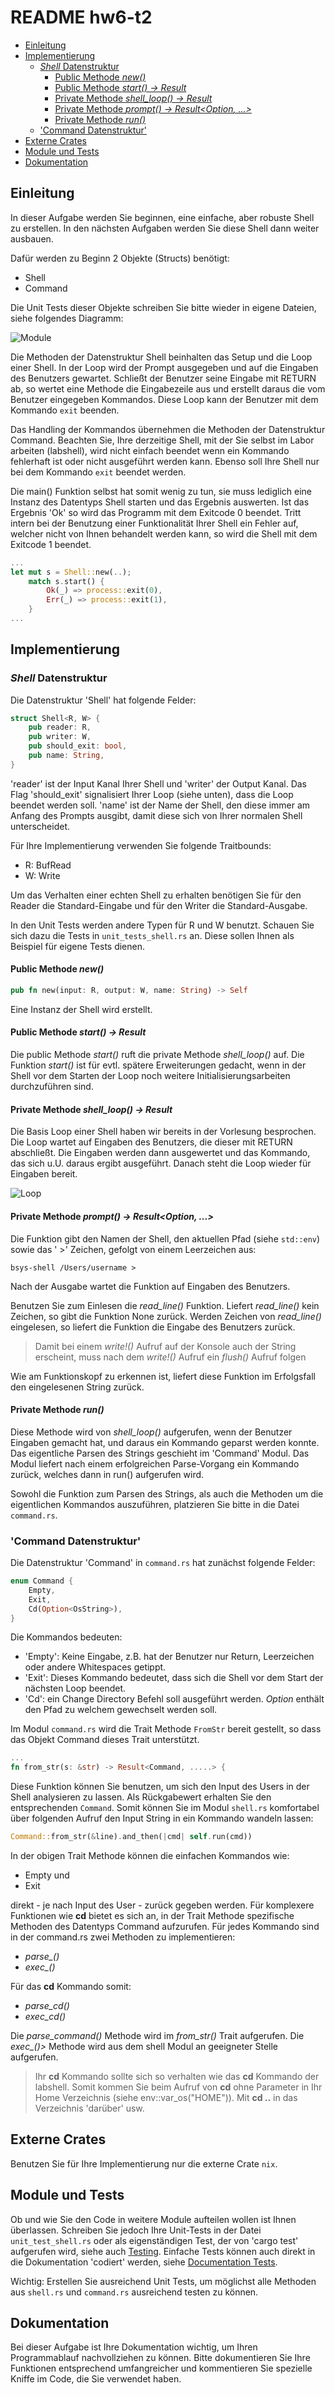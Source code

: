 # README hw6-t2
- [Einleitung](#einleitung)
- [Implementierung](#implementierung)
    - [*Shell* Datenstruktur](#shell-datenstruktur)
        - [Public Methode *new()*](#public-methode-new)
        - [Public Methode *start() -> Result*](#public-methode-start---result)
        - [Private Methode *shell_loop() -> Result*](#private-methode-shellloop---result)
        - [Private Methode *prompt() -> Result<Option<String>, ...>*](#private-methode-prompt---resultoptionstring)
        - [Private Methode *run()*](#private-methode-run)
    - ['Command Datenstruktur'](#command-datenstruktur)
- [Externe Crates](#externe-crates)
- [Module und Tests](#module-und-tests)
- [Dokumentation](#dokumentation)

## Einleitung

In dieser Aufgabe werden Sie beginnen, eine einfache, aber robuste Shell zu erstellen. In den nächsten Aufgaben werden Sie diese Shell dann weiter ausbauen.

Dafür werden zu Beginn 2 Objekte (Structs) benötigt:

- Shell
- Command

Die Unit Tests dieser Objekte schreiben Sie bitte wieder in eigene Dateien, siehe folgendes Diagramm:

![Module](png/shell_module.png)

Die Methoden der Datenstruktur Shell beinhalten das Setup und die Loop einer Shell. In der Loop wird der Prompt ausgegeben und auf die Eingaben des Benutzers gewartet. Schließt der Benutzer seine Eingabe mit RETURN ab, so wertet eine Methode die Eingabezeile aus und erstellt daraus die vom Benutzer eingegeben Kommandos. Diese Loop kann der Benutzer mit dem Kommando `exit` beenden.

Das Handling der Kommandos übernehmen die Methoden der Datenstruktur Command. Beachten Sie, Ihre derzeitige Shell, mit der Sie selbst im Labor arbeiten (labshell), wird nicht einfach beendet wenn ein Kommando fehlerhaft ist oder nicht ausgeführt werden kann. Ebenso soll Ihre Shell nur bei dem Kommando `exit` beendet werden.

Die main() Funktion selbst hat somit wenig zu tun, sie muss lediglich eine Instanz des Datentyps Shell starten und das Ergebnis auswerten. Ist das Ergebnis 'Ok' so wird das Programm mit dem Exitcode 0 beendet. Tritt intern bei der Benutzung einer Funktionalität Ihrer Shell ein Fehler auf, welcher nicht von Ihnen behandelt werden kann, so wird die Shell mit dem Exitcode 1 beendet.

```Rust
...
let mut s = Shell::new(..);
    match s.start() {
        Ok(_) => process::exit(0),
        Err(_) => process::exit(1),
    }
...
```

## Implementierung

### *Shell* Datenstruktur

Die Datenstruktur 'Shell' hat folgende Felder:

```Rust
struct Shell<R, W> {
    pub reader: R,
    pub writer: W,
    pub should_exit: bool,
    pub name: String,
}
```

'reader' ist der Input Kanal Ihrer Shell und 'writer' der Output Kanal. Das Flag 'should_exit' signalisiert Ihrer Loop (siehe unten), dass die Loop beendet werden soll. 'name' ist der Name der Shell, den diese immer am Anfang des Prompts ausgibt, damit diese sich von Ihrer normalen Shell unterscheidet.

Für Ihre Implementierung verwenden Sie folgende Traitbounds:

- R: BufRead
- W: Write

Um das Verhalten einer echten Shell zu erhalten benötigen Sie für den Reader die Standard-Eingabe und für den Writer die Standard-Ausgabe.

In den Unit Tests werden andere Typen für R und W benutzt. Schauen Sie sich dazu die Tests in `unit_tests_shell.rs` an. Diese sollen Ihnen als Beispiel für eigene Tests dienen.

#### Public Methode *new()*

```Rust
pub fn new(input: R, output: W, name: String) -> Self
```

Eine Instanz der Shell wird erstellt.

#### Public Methode *start() -> Result*

Die public Methode *start()* ruft die private Methode *shell_loop()* auf. Die Funktion *start()* ist für evtl. spätere Erweiterungen gedacht, wenn in der Shell vor dem Starten der Loop noch weitere Initialisierungsarbeiten durchzuführen sind.

#### Private Methode *shell_loop() -> Result*

Die Basis Loop einer Shell haben wir bereits in der Vorlesung besprochen. Die Loop wartet auf Eingaben des Benutzers, die dieser mit RETURN abschließt. Die Eingaben werden dann ausgewertet und das Kommando, das sich u.U. daraus ergibt ausgeführt. Danach steht die Loop wieder für Eingaben bereit.

![Loop](png/shell_loop.png)

#### Private Methode *prompt() -> Result<Option<String>, ...>*

Die Funktion gibt den Namen der Shell, den aktuellen Pfad (siehe `std::env`) sowie das ' >' Zeichen, gefolgt von einem Leerzeichen aus:

```text
bsys-shell /Users/username >
```

Nach der Ausgabe wartet die Funktion auf Eingaben des Benutzers.

Benutzen Sie zum Einlesen die *read_line()* Funktion. Liefert *read_line()* kein Zeichen, so gibt die Funktion None zurück. Werden Zeichen von *read_line()* eingelesen, so liefert die Funktion die Eingabe des Benutzers zurück.

> Damit bei einem *write!()* Aufruf auf der Konsole auch der String erscheint, muss nach dem *write!()* Aufruf ein *flush()* Aufruf folgen

Wie am Funktionskopf zu erkennen ist, liefert diese Funktion im Erfolgsfall den eingelesenen String zurück.

#### Private Methode *run()*

Diese Methode wird von *shell_loop()* aufgerufen, wenn der Benutzer Eingaben gemacht hat, und daraus ein Kommando geparst werden konnte. Das eigentliche Parsen des Strings geschieht im 'Command' Modul. Das Modul liefert nach einem erfolgreichen Parse-Vorgang ein Kommando zurück, welches dann in run() aufgerufen wird.

Sowohl die Funktion zum Parsen des Strings, als auch die Methoden um die eigentlichen Kommandos auszuführen, platzieren Sie bitte in die Datei `command.rs`.

### 'Command Datenstruktur'

Die Datenstruktur 'Command' in `command.rs` hat zunächst folgende Felder:

```Rust
enum Command {
    Empty,
    Exit,
    Cd(Option<OsString>),
}
```

Die Kommandos bedeuten:

- 'Empty': Keine Eingabe, z.B. hat der Benutzer nur Return, Leerzeichen oder andere Whitespaces getippt.
- 'Exit': Dieses Kommando bedeutet, dass sich die Shell vor dem Start der nächsten Loop beendet.
- 'Cd': ein Change Directory Befehl soll ausgeführt werden. *Option* enthält den Pfad zu welchem gewechselt werden soll.


Im Modul `command.rs` wird die Trait Methode `FromStr` bereit gestellt, so dass das Objekt Command dieses Trait unterstützt.

```Rust
...
fn from_str(s: &str) -> Result<Command, .....> {
```

Diese Funktion können Sie benutzen, um sich den Input des Users in der Shell analysieren zu lassen. Als Rückgabewert erhalten Sie den entsprechenden `Command`. Somit können Sie im Modul `shell.rs` komfortabel über folgenden Aufruf den Input String in ein Kommando wandeln lassen:

```Rust
Command::from_str(&line).and_then(|cmd| self.run(cmd))
```

In der obigen Trait Methode können die einfachen Kommandos wie:

- Empty und
- Exit

direkt - je nach Input des User - zurück gegeben werden. Für komplexere Funktionen wie **cd** bietet es sich an, in der Trait Methode spezifische Methoden des Datentyps Command aufzurufen. Für jedes Kommando sind in der command.rs zwei Methoden zu implementieren:

- *parse_<command>()*
- *exec_<command>()*

Für das **cd** Kommando somit:

- *parse_cd()*
- *exec_cd()*

Die *parse_command()* Methode wird im *from_str()* Trait aufgerufen. Die *exec_<commnad>()>* Methode wird aus dem shell Modul an geeigneter Stelle aufgerufen.

> Ihr **cd** Kommando sollte sich so verhalten wie das **cd** Kommando der labshell. Somit kommen Sie beim Aufruf von **cd** ohne Parameter in Ihr Home Verzeichnis (siehe env::var_os("HOME")). Mit **cd ..** in das Verzeichnis 'darüber' usw.


## Externe Crates

Benutzen Sie für Ihre Implementierung nur die externe Crate `nix`.

## Module und Tests

Ob und wie Sie den Code in weitere Module aufteilen wollen ist Ihnen überlassen. Schreiben Sie jedoch Ihre Unit-Tests in der Datei `unit_test_shell.rs` oder als eigenständigen Test, der von 'cargo test' aufgerufen wird, siehe auch [Testing][]. Einfache Tests können auch direkt in die Dokumentation 'codiert' werden, siehe [Documentation Tests][].

Wichtig: Erstellen Sie ausreichend Unit Tests, um möglichst alle Methoden aus `shell.rs` und `command.rs` ausreichend testen zu können.

## Dokumentation

Bei dieser Aufgabe ist Ihre Dokumentation wichtig, um Ihren Programmablauf nachvollziehen zu können. Bitte dokumentieren Sie Ihre Funktionen entsprechend umfangreicher und kommentieren Sie spezielle Kniffe im Code, die Sie verwendet haben.

[Testing]: https://doc.rust-lang.org/book/first-edition/testing.html
[Documentation Tests]: https://doc.rust-lang.org/book/first-edition/testing.html#documentation-tests
